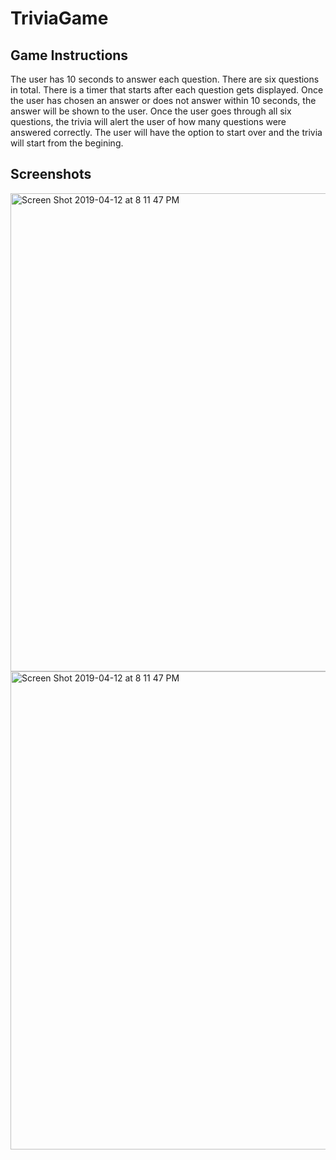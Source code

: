 # TriviaGame

## Game Instructions
The user has 10 seconds to answer each question. There are six questions in total. There is a timer that starts after each question gets displayed. Once the user has chosen an answer or does not answer within 10 seconds, the answer will be shown to the user. Once the user goes through all six questions, the trivia will alert the user of how many questions were answered correctly. The user will have the option to start over and the trivia will start from the begining.

## Screenshots
<img width="765" alt="Screen Shot 2019-04-12 at 8 11 47 PM" src="https://user-images.githubusercontent.com/45925284/56073907-3d1b8200-5d5f-11e9-947c-553f0e3b5774.png">

<img width="765" alt="Screen Shot 2019-04-12 at 8 11 47 PM" src="https://user-images.githubusercontent.com/45925284/56073913-47d61700-5d5f-11e9-94b9-c7fca4f85715.png">



